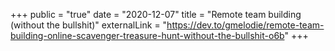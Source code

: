 +++
public = "true"
date = "2020-12-07"
title = "Remote team building (without the bullshit)"
externalLink = "https://dev.to/gmelodie/remote-team-building-online-scavenger-treasure-hunt-without-the-bullshit-o6b"
+++

